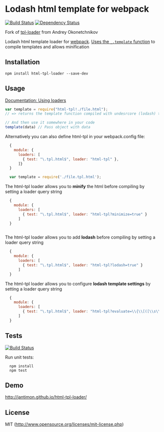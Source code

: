 # Lodash html template for webpack 
[![Build Status](https://secure.travis-ci.org/jantimon/html-tpl-loader.svg?branch=master)](http://travis-ci.org/jantimon/html-tpl-loader)  [![Dependency Status](https://david-dm.org/jantimon/html-tpl-loader.svg)](https://david-dm.org/jantimon/html-tpl-loader)

Fork of [tpl-loader](https://github.com/grassator/tpl-loader) from Andrey Okonetchnikov


Lodash html template loader for [webpack](http://webpack.github.io/). [Uses the `_.template` function](https://lodash.com/docs#template) to compile templates and allows minification

## Installation

`npm install html-tpl-loader --save-dev`

## Usage

[Documentation: Using loaders](http://webpack.github.io/docs/using-loaders.html)

``` javascript
var template = require("html-tpl!./file.html");
// => returns the template function compiled with undesrcore (lodash) templating engine.

// And then use it somewhere in your code
template(data) // Pass object with data
```

Alternatively you can also define html-tpl in your webpack.config file:

``` javascript
  {
    module: { 
      loaders: [
        { test: "\.tpl.html$", loader: "html-tpl" },
      ]}
  }
```

``` javascript
  var template = require('./file.tpl.html');
```

The html-tpl loader allows you to **minify** the html before compiling by setting a loader query string

``` javascript
  {
    module: { 
      loaders: [
        { test: "\.tpl.html$", loader: "html-tpl?minimize=true" }
      ]
  }
  
```

The html-tpl loader allows you to add **lodash** before compiling by setting a loader query string

``` javascript
  {
    module: { 
      loaders: [
        { test: "\.tpl.html$", loader: "html-tpl?lodash=true" }
      ]
  }
```
  
The html-tpl loader allows you to configure **lodash template settings** by setting a loader query string

``` javascript
  {
    module: { 
      loaders: [
        { test: "\.tpl.html$", loader: "html-tpl?evaluate=\\{\\[([\\s\\S]+?)\\]\\}&interpolate=\\{\\{([\\s\\S]+?)\\}\\}" }
      ]
  }
```

## Tests

[![Build Status](https://secure.travis-ci.org/jantimon/html-tpl-loader.svg?branch=master)](http://travis-ci.org/jantimon/html-tpl-loader)

Run unit tests:

```
  npm install
  npm test
```

## Demo

http://jantimon.github.io/html-tpl-loader/

## License

MIT (http://www.opensource.org/licenses/mit-license.php)



